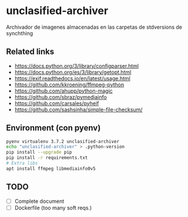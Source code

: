 # unclasified-archiver

Archivador de imagenes almacenadas en las carpetas de stdversions de synchthing

## Related links
* https://docs.python.org/3/library/configparser.html
* https://docs.python.org/es/3/library/getopt.html
* https://exif.readthedocs.io/en/latest/usage.html
* https://github.com/kkroening/ffmpeg-python
* https://github.com/ahupp/python-magic
* https://github.com/sbraz/pymediainfo
* https://github.com/carsales/pyheif
* https://github.com/sashsinha/simple-file-checksum/

## Environment (con pyenv)

```bash
pyenv virtualenv 3.7.2 unclasified-archiver
echo "unclasified-archiver" > .python-version
pip install --upgrade pip
pip install -r requirements.txt
# Extra libs
apt install ffmpeg libmediainfo0v5
```

## TODO
* [ ] Complete document
* [ ] Dockerfile (too many soft reqs.)
